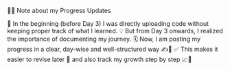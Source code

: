 📝✨ Note about my Progress Updates

📌 In the beginning (before Day 3) I was directly uploading code without keeping proper track of what I learned.
💡 But from Day 3 onwards, I realized the importance of documenting my journey.
🗓️ Now, I am posting my progress in a clear, day-wise and well-structured way ✍️📖
✅ This makes it easier to revise later 🔄 and also track my growth step by step 📈🚀
